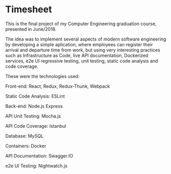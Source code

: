 # Timesheet
This is the final project of my Computer Engineering graduation course, presented in June/2018.

The idea was to implement several aspects of modern software engineering by developing a simple aplication, where employees can register 
their arrival and departure time from work, but using very interesting practices such as Infrastructure as Code, live API documentation,
Dockerized services, e2e UI regressive testing, unit testing, static code analysis and code coverage.

These were the technologies used:

Front-end: React, Redux, Redux-Thunk, Webpack

Static Code Analysis: ESLint

Back-end: Node.js Express

API Unit Testing: Mocha.js

API Code Coverage: Istanbul

Database: MySQL

Containers: Docker

API Documentation: Swagger.IO

e2e UI Testing: Nightwatch.js

